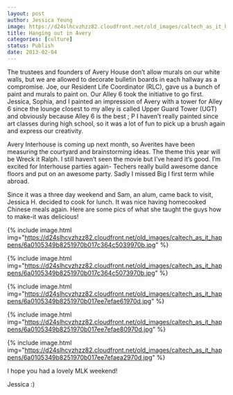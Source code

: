```yaml
---
layout: post
author: Jessica Yeung
image: https://d24slhcvzhzz82.cloudfront.net/old_images/caltech_as_it_happens/6a0105349b8251970b017c364c4fe2970b.jpg
title: Hanging out in Avery
categories: [culture]
status: Publish
date: 2013-02-04
---
```


The trustees and founders of Avery House don’t allow murals
on our white walls, but we are allowed to decorate bulletin boards in each
hallway as a compromise. Joe, our Resident Life Coordinator (RLC), gave us a
bunch of paint and murals to paint on. Our Alley 6 took the initiative to go
first. Jessica, Sophia, and I painted an impression of Avery with a tower for
Alley 6 since the lounge closest to my alley is called Upper Guard Tower (UGT)
and obviously because Alley 6 is the best ; P I haven’t really painted since
art classes during high school, so it was a lot of fun to pick up a brush again
and express our creativity.

Avery Interhouse is coming up next month, so Averites have
been measuring the courtyard and brainstorming ideas. The theme this year will
be Wreck it Ralph. I still haven’t seen the movie but I’ve heard it’s good. I’m
excited for Interhouse parties again- Techers really build awesome dance floors
and put on an awesome party. Sadly I missed Big I first term while abroad.

Since it was a three day weekend and Sam, an alum, came back
to visit, Jessica H. decided to cook for lunch. It was nice having homecooked Chinese meals again. Here are some pics of what she taught the guys how to
make-it was delicious!


{% include image.html img="https://d24slhcvzhzz82.cloudfront.net/old_images/caltech_as_it_happens/6a0105349b8251970b017c364c5039970b.jpg" %}

{% include image.html img="https://d24slhcvzhzz82.cloudfront.net/old_images/caltech_as_it_happens/6a0105349b8251970b017c364c5073970b.jpg" %}

{% include image.html img="https://d24slhcvzhzz82.cloudfront.net/old_images/caltech_as_it_happens/6a0105349b8251970b017ee7efae61970d.jpg" %}

{% include image.html img="https://d24slhcvzhzz82.cloudfront.net/old_images/caltech_as_it_happens/6a0105349b8251970b017ee7efae80970d.jpg" %}

{% include image.html img="https://d24slhcvzhzz82.cloudfront.net/old_images/caltech_as_it_happens/6a0105349b8251970b017ee7efaea2970d.jpg" %}

I hope you had a lovely MLK weekend!

Jessica :)

